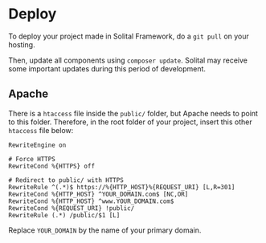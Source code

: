 # Deploy

To deploy your project made in Solital Framework, do a `git pull` on your hosting.

Then, update all components using `composer update`. Solital may receive some important updates during this period of development.

## Apache

There is a `htaccess` file inside the `public/` folder, but Apache needs to point to this folder. Therefore, in the root folder of your project, insert this other `htaccess` file below:

```
RewriteEngine on

# Force HTTPS
RewriteCond %{HTTPS} off

# Redirect to public/ with HTTPS
RewriteRule ^(.*)$ https://%{HTTP_HOST}%{REQUEST_URI} [L,R=301]
RewriteCond %{HTTP_HOST} ^YOUR_DOMAIN.com$ [NC,OR]
RewriteCond %{HTTP_HOST} ^www.YOUR_DOMAIN.com$
RewriteCond %{REQUEST_URI} !public/
RewriteRule (.*) /public/$1 [L]
```

Replace `YOUR_DOMAIN` by the name of your primary domain. 